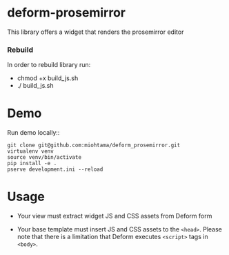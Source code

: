 # deform-prosemirror

This library offers a widget that renders the prosemirror editor

### Rebuild

In order to rebuild library run: 
 - chmod +x build_js.sh
 - ./ build_js.sh
 
 Demo
====

Run demo locally::

    git clone git@github.com:miohtama/deform_prosemirror.git
    virtualenv venv
    source venv/bin/activate
    pip install -e .
    pserve development.ini --reload

Usage
=====

* Your view must extract widget JS and CSS assets from Deform form

* Your base template must insert JS and CSS assets to the ``<head>``. Please note that there is a limitation that Deform executes ``<script>`` tags in ``<body>``.
